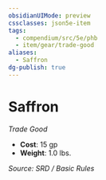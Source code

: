 ```yaml
---
obsidianUIMode: preview
cssclasses: json5e-item
tags:
  - compendium/src/5e/phb
  - item/gear/trade-good
aliases:
  - Saffron
dg-publish: true
---
```

# Saffron
*Trade Good*  

- **Cost**: 15 gp
- **Weight**: 1.0 lbs.

*Source: SRD / Basic Rules*